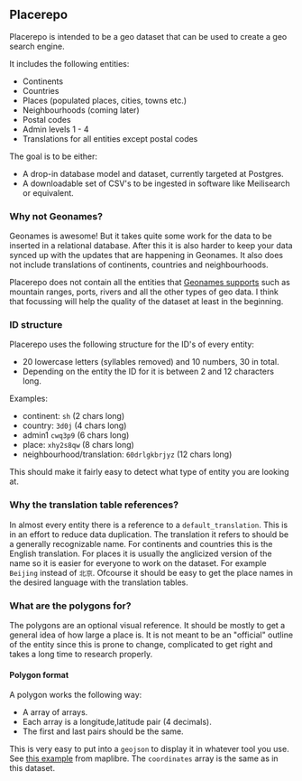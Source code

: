 ## Placerepo

Placerepo is intended to be a geo dataset that can be used to create a geo search engine.

It includes the following entities:
- Continents
- Countries
- Places (populated places, cities, towns etc.)
- Neighbourhoods (coming later)
- Postal codes
- Admin levels 1 - 4
- Translations for all entities except postal codes

The goal is to be either:
- A drop-in database model and dataset, currently targeted at Postgres.
- A downloadable set of CSV's to be ingested in software like Meilisearch or equivalent.

### Why not Geonames?

Geonames is awesome! But it takes quite some work for the data to be inserted in a relational database. After this it is also harder to keep your data synced up with the updates that are happening in Geonames. It also does not include translations of continents, countries and neighbourhoods.

Placerepo does not contain all the entities that [Geonames supports](https://www.geonames.org/export/codes.html) such as mountain ranges, ports, rivers and all the other types of geo data. I think that focussing will help the quality of the dataset at least in the beginning.

### ID structure

Placerepo uses the following structure for the ID's of every entity:
- 20 lowercase letters (syllables removed) and 10 numbers, 30 in total.
- Depending on the entity the ID for it is between 2 and 12 characters long.

Examples:
- continent: `sh` (2 chars long)
- country: `3d0j` (4 chars long)
- admin1 `cwq3p9` (6 chars long)
- place: `xhy2s8qw` (8 chars long)
- neighbourhood/translation: `60drlgkbrjyz` (12 chars long)

This should make it fairly easy to detect what type of entity you are looking at.

### Why the translation table references?

In almost every entity there is a reference to a `default_translation`. This is in an effort to reduce data duplication. The translation it refers to should be a generally recognizable name. For continents and countries this is the English translation. For places it is usually the anglicized version of the name so it is easier for everyone to work on the dataset. For example `Beijing` instead of `北京`. Ofcourse it should be easy to get the place names in the desired language with the translation tables.

### What are the polygons for?

The polygons are an optional visual reference. It should be mostly to get a general idea of how large a place is. It is not meant to be an "official" outline of the entity since this is prone to change, complicated to get right and takes a long time to research properly.

#### Polygon format

A polygon works the following way:
- A array of arrays.
- Each array is a longitude,latitude pair (4 decimals).
- The first and last pairs should be the same.

This is very easy to put into a `geojson` to display it in whatever tool you use. See [this example](https://maplibre.org/maplibre-gl-js-docs/example/geojson-polygon/) from maplibre. The `coordinates` array is the same as in this dataset.